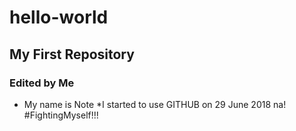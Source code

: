 # hello-world
## My First Repository
### Edited by Me
* My name is Note 
*I started to use GITHUB on 29 June 2018 na!
#FightingMyself!!!
